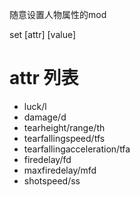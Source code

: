 随意设置人物属性的mod

set [attr] [value]

# attr 列表

- luck/l
- damage/d
- tearheight/range/th
- tearfallingspeed/tfs
- tearfallingacceleration/tfa
- firedelay/fd
- maxfiredelay/mfd
- shotspeed/ss
